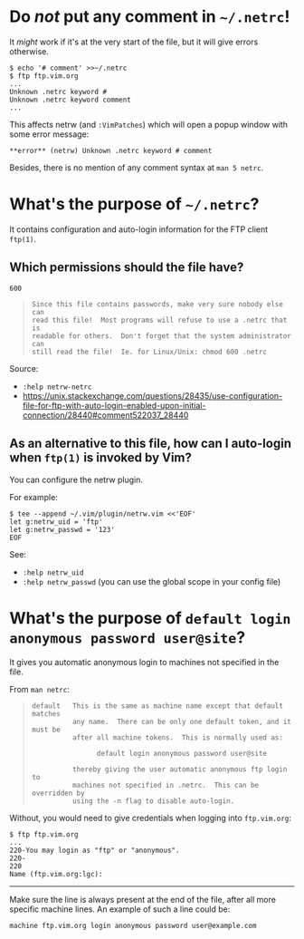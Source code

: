 # Do *not* put any comment in `~/.netrc`!

It *might* work if it's at the very start of the file, but it will give errors otherwise.

    $ echo '# comment' >>~/.netrc
    $ ftp ftp.vim.org
    ...
    Unknown .netrc keyword #
    Unknown .netrc keyword comment
    ...

This affects netrw (and `:VimPatches`) which  will open a popup window with some
error message:

    **error** (netrw) Unknown .netrc keyword # comment

Besides, there is no mention of any comment syntax at `man 5 netrc`.

##
# What's the purpose of `~/.netrc`?

It contains configuration and auto-login information for the FTP client `ftp(1)`.

## Which permissions should the file have?

`600`

>     Since this file contains passwords, make very sure nobody else can
>     read this file!  Most programs will refuse to use a .netrc that is
>     readable for others.  Don't forget that the system administrator can
>     still read the file!  Ie. for Linux/Unix: chmod 600 .netrc

Source:

- `:help netrw-netrc`
- <https://unix.stackexchange.com/questions/28435/use-configuration-file-for-ftp-with-auto-login-enabled-upon-initial-connection/28440#comment522037_28440>

## As an alternative to this file, how can I auto-login when `ftp(1)` is invoked by Vim?

You can configure the netrw plugin.

For example:

    $ tee --append ~/.vim/plugin/netrw.vim <<'EOF'
    let g:netrw_uid = 'ftp'
    let g:netrw_passwd = '123'
    EOF

See:

   - `:help netrw_uid`
   - `:help netrw_passwd` (you can use the global scope in your config file)

##
# What's the purpose of `default login anonymous password user@site`?

It gives you automatic anonymous login to machines not specified in the file.

From `man netrc`:

>     default   This is the same as machine name except that default matches
>               any name.  There can be only one default token, and it must be
>               after all machine tokens.  This is normally used as:
>
>                     default login anonymous password user@site
>
>               thereby giving the user automatic anonymous ftp login to
>               machines not specified in .netrc.  This can be overridden by
>               using the -n flag to disable auto-login.

Without, you would need to give credentials when logging into `ftp.vim.org`:

    $ ftp ftp.vim.org
    ...
    220-You may login as "ftp" or "anonymous".
    220-
    220
    Name (ftp.vim.org:lgc):

---

Make sure  the line is  always present at  the end of  the file, after  all more
specific machine lines.  An example of such a line could be:

    machine ftp.vim.org login anonymous password user@example.com
